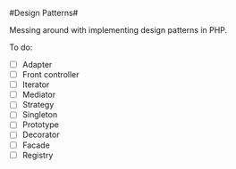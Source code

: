 #Design Patterns#

Messing around with implementing design patterns in PHP.

To do:
- [ ] Adapter
- [ ] Front controller
- [ ] Iterator
- [ ] Mediator
- [ ] Strategy
- [ ] Singleton
- [ ] Prototype
- [ ] Decorator
- [ ] Facade
- [ ] Registry
